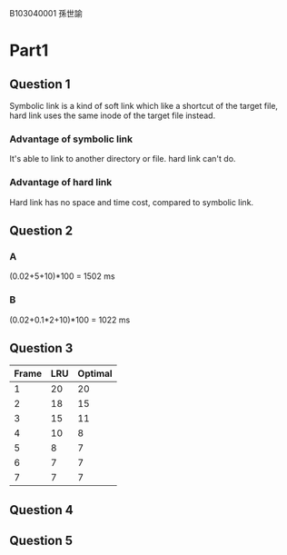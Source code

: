 B103040001 孫世諭

# Part1

## Question 1
Symbolic link is a kind of soft link which like a shortcut of the target file, hard link uses the same inode of the target file instead.

### Advantage of symbolic link
It's able to link to another directory or file. hard link can't do.

### Advantage of hard link
Hard link has no space and time cost, compared to symbolic link.

## Question 2

### A
(0.02+5+10)*100 = 1502 ms

### B
(0.02+0.1*2+10)*100 = 1022 ms

## Question 3

| Frame | LRU | Optimal |
| ----- | --- | ------- |
| 1     | 20  | 20      |
| 2     | 18  | 15      |
| 3     | 15  | 11      |
| 4     | 10  | 8       |
| 5     | 8   | 7       |
| 6     | 7   | 7       |
| 7     | 7   | 7       |

## Question 4

## Question 5
